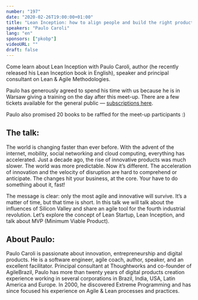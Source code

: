 ```yaml
---
number: "197"
date: "2020-02-26T19:00:00+01:00"
title: "Lean Inception: how to align people and build the right product"
speakers: "Paulo Caroli"
lang: "en"
sponsors: ["pkobp"]
videoURL: ""
draft: false
---
```


Come learn about Lean Inception with Paulo Caroli, author (he recently released his Lean Inception book in English), speaker and principal consultant on Lean & Agile Methodologies.

Paulo has generously agreed to spend his time with us because he is in Warsaw giving a training on the day after this meet-up. There are a few tickets available for the general public — <a href="https://www.eventbrite.com.br/e/lean-inception-training-at-warsaw-tickets-83346436435" target="_blank">subscriptions here</a>.

Paulo also promised 20 books to be raffled for the meet-up participants :)

<!-- **Lean inception** is the effective combination of Design Thinking and Lean StartUp to decide the Minimum Viable Product (MVP). It is a collaborative workshop that will help a group of people — typically an agile team, a squad, or a product team -- understand, align and plan the building of the lean product. -->


## The talk:
The world is changing faster than ever before. With the advent of the internet, mobility, social networking and cloud computing, everything has accelerated. Just a decade ago, the rise of innovative products was much slower. The world was more predictable. Now it’s different. The acceleration of innovation and the velocity of disruption are hard to comprehend or anticipate. The changes hit your business, at the core. Your have to do something about it, fast!

The message is clear: only the most agile and innovative will survive. It’s a matter of time, but that time is short. In this talk we will talk about the influences of Silicon Valley and share an agile tool for the fourth industrial revolution. Let’s explore the concept of Lean Startup, Lean Inception, and talk about MVP (Minimum Viable Product).

## About Paulo:
Paulo Caroli is passionate about innovation, entrepreneurship and digital products. He is a software engineer, agile coach, author, speaker, and an excellent facilitator. Principal consultant at Thoughtworks and co-founder of AgileBrazil, Paulo has more than twenty years of digital products creation experience working in several corporations in Brazil, India, USA, Latin America and Europe. In 2000, he discovered Extreme Programming and has since focused his experience on Agile & Lean processes and practices.
